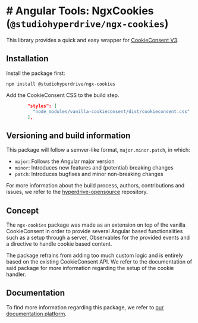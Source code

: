 # # Angular Tools: NgxCookies (`@studiohyperdrive/ngx-cookies`)

This library provides a quick and easy wrapper for [CookieConsent V3](https://cookieconsent.orestbida.com).

## Installation

Install the package first:

```shell
npm install @studiohyperdrive/ngx-cookies
```

Add the CookieConsent CSS to the build step.

``` json
        "styles": [
          "node_modules/vanilla-cookieconsent/dist/cookieconsent.css"
        ],
```


## Versioning and build information

This package will follow a semver-like format, `major.minor.patch`, in which:

- `major`: Follows the Angular major version
- `minor`: Introduces new features and (potential) breaking changes
- `patch`: Introduces bugfixes and minor non-breaking changes

For more information about the build process, authors, contributions and issues, we refer to the [hyperdrive-opensource](https://github.com/studiohyperdrive/hyperdrive-opensource) repository.

## Concept

The `ngx-cookies` package was made as an extension on top of the vanilla CookieConsent in order to provide several Angular based functionalities such as a setup through a server, Observables for the provided events and a directive to handle cookie based content.

The package refrains from adding too much custom logic and is entirely based on the existing CookieConsent API. We refer to the documentation of said package for more information regarding the setup of the cookie handler.

## Documentation

To find more information regarding this package, we refer to [our documentation platform](https://open-source.studiohyperdrive.be/docs/angular/cookies/implementation).
